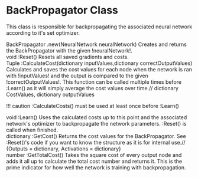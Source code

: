 # **BackPropagator Class**
This class is responsible for backpropagating the associated neural network according to it's set optimizer. 

<div class=functionDoc>
BackPropagator .new(NeuralNetwork neuralNetwork)
Creates and returns the BackPropagator with the given !neuralNetwork!.
</div>

<div class=functionDoc>
void :Reset()
Resets all saved gradients and costs.
</div>

<div class=functionDoc>
Tuple :CalculateCost(dictionary inputValues,dictionary correctOutputValues)
Calculates and saves the cost values for each node when the network is ran with !inputValues! and the output is compared to the given !correctOutputValues!. This function can be called multiple times before :Learn() as it will simply average the cost values over time.//
dictionary CostValues, dictionary outputValues
</div>

!!! caution
    :CalculateCosts() must be used at least once before :Learn()
<div class=functionDoc>
void :Learn()
Uses the calculated costs up to this point and the associated network's optimizer to backpropagate the network parameters. :Reset() is called when finished. 
</div>

<div class=functionDoc>
dictionary :GetCost()
Returns the cost values for the BackPropagator. See :Reset()'s code if you want to know the structure as it is for internal use.//
{Outputs = dictionary, Activations = dictionary}
</div>

<div class=functionDoc>
number :GetTotalCost()
Takes the square cost of every output node and adds it all up to calculate the total cost number and returns it. This is the prime indicator for how well the network is training with backpropagation.
</div>